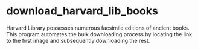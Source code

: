 # download_harvard_lib_books
Harvard Library possesses numerous facsimile editions of ancient books. This program automates the bulk downloading process by locating the link to the first image and subsequently downloading the rest.
